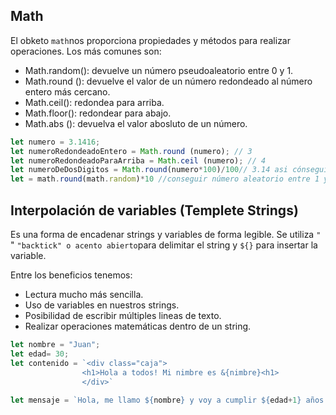 ## Math

El obketo `math`nos proporciona propiedades y métodos para realizar operaciones. Los más comunes son:

- Math.random(): devuelve un número pseudoaleatorio entre 0 y 1. 
- Math.round (): devuelve el valor de un número redondeado al número entero más cercano. 
- Math.ceil(): redondea para arriba. 
- Math.floor(): redondear para abajo.
- Math.abs (): devuelva el valor abosluto de un número. 

```js
let numero = 3.1416;
let numeroRedondeadoEntero = Math.round (numero); // 3
let numeroRedondeadoParaArriba = Math.ceil (numero); // 4
let numeroDeDosDigitos = Math.round(numero*100)/100// 3.14 asi cónseguimos dos dígitos 
let = math.round(math.random)*10 //conseguir número aleatorio entre 1 y 10
```

## Interpolación de variables (Templete Strings)

Es una forma de encadenar strings y variables de forma legible. Se utiliza ` " ` " `"backtick" o acento abierto`para delimitar el string y `${}` para insertar la variable.

Entre los beneficios tenemos:
- Lectura mucho más sencilla.
- Uso de variables en nuestros strings.
- Posibilidad de escribir múltiples lineas de texto.
- Realizar operaciones matemáticas dentro de un string.

```js
let nombre = "Juan";
let edad= 30;
let contenido = `<div class="caja">
                <h1>Hola a todos! Mi nimbre es &{nimbre}<h1>
                </div>`
            
let mensaje = `Hola, me llamo ${nombre} y voy a cumplir ${edad+1} años!`;

```